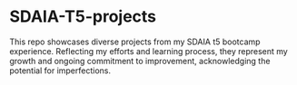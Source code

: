 # SDAIA-T5-projects
This repo showcases diverse projects from my SDAIA t5 bootcamp experience. Reflecting my efforts and learning process, they represent my growth and ongoing commitment to improvement, acknowledging the potential for imperfections.
